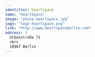 ```yaml
---
identifier: heartspace
name: "HeartSpace"
image: "photo-heartspace.jpg"
logo: "logo-heartspace.png"
link: "http://www.heartspaceberlin.com"
address: |
  Urbanstraße 71
  <br>
  10967 Berlin
---
```

